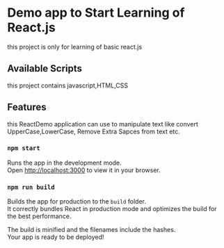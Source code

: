 # Demo app to Start Learning of React.js

this project is only for learning of basic react.js

## Available Scripts

this project contains javascript,HTML,CSS

## Features

this ReactDemo application can use to manipulate text like convert UpperCase,LowerCase, Remove Extra Sapces from text etc.

### `npm start`

Runs the app in the development mode.\
Open [http://localhost:3000](http://localhost:3000) to view it in your browser.


### `npm run build`

Builds the app for production to the `build` folder.\
It correctly bundles React in production mode and optimizes the build for the best performance.

The build is minified and the filenames include the hashes.\
Your app is ready to be deployed!

